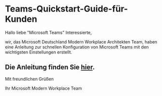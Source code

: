 # Teams-Quickstart-Guide-für-Kunden


Hallo liebe "Microsoft Teams" Interessierte,

wir, das Microsoft Deutschland Modern Workplace Architekten Team, haben eine Anleitung zur schnellen Konfiguration von Microsoft Teams mit den wichtigsten Einstellungen erstellt.


## Die Anleitung finden Sie [hier](https://aka.ms/teamsforme).

Mit freundlichen Grüßen


Ihr Microsoft Modern Workplace Team
